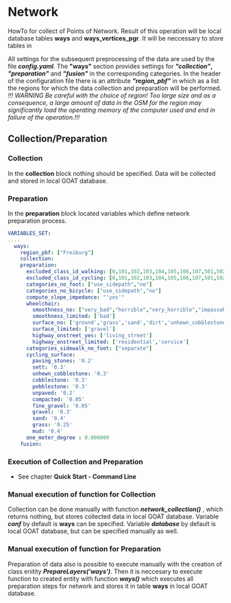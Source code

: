 # Network
HowTo for collect of Points of Network. Result of this operation will be local database tables **ways** and **ways_vertices_pgr**. It will be neccessary to store tables in   
  
All settings for the subsequent preprocessing of the data are used by the file **_config.yaml_**. The **"ways"** section provides settings for **_"collection"_, _"preparation"_** and **_"fusion"_** in the corresponding categories. 
In the header of the configuration file there is an attribute _**"region_pbf"**_ in which as a list the regions for which the data collection and preparation will be performed. 
_!!! WARNING Be careful with the choice of region! Too large size and as a consequence, a large amount of data in the OSM for the region may significantly load the operating memory of the computer used and end in failure of the operation.!!!_  
## Collection/Preparation
### Collection
In the **collection** block nothing should be specified. Data will be collected and stored in local GOAT database.
### Preparation
In the **preparation** block located variables which define network preparation process.
```yaml
VARIABLES_SET:
....
  ways:
    region_pbf: ["Freiburg"]
    collection: 
    preparation:
      excluded_class_id_walking: [0,101,102,103,104,105,106,107,501,502,503,504,701,801]
      excluded_class_id_cycling: [0,101,102,103,104,105,106,107,501,502,503,504,701,801]
      categories_no_foot: ["use_sidepath","no"]
      categories_no_bicycle: ["use_sidepath","no"]
      compute_slope_impedance: "'yes'"
      wheelchair:
        smoothness_no: ["very_bad","horrible","very_horrible","impassable"]
        smoothness_limited: ['bad']
        surface_no: ['ground','grass','sand','dirt','unhewn_cobblestone','unpaved']
        surface_limited: ['gravel']
        highway_onstreet_yes: ['living_street']
        highway_onstreet_limited: ['residential','service']
      categories_sidewalk_no_foot: ["separate"]
      cycling_surface:
        paving_stones: '0.2'
        sett: '0.3'
        unhewn_cobblestone: '0.3'
        cobblestone: '0.3'
        pebblestone: '0.3'
        unpaved: '0.2'
        compacted: '0.05'
        fine_gravel: '0.05'
        gravel: '0.3'
        sand: '0.4'
        grass: '0.25'
        mud: '0.4'
      one_meter_degree : 0.000009
    fusion:
```
### Execution of Collection and Preparation
 - See chapter **Quick Start - Command Line**

### Manual execution of function for Collection
Collection can be done manually with function **_network_collection()_** , which returns nothing, but stores collected data in local GOAT database. Variable **_conf_** by default is **ways** can be specified. Variable **_database_** by default is local GOAT database, but can be specified manually as well.

### Manual execution of function for Preparation
Preparation of data also is possible to execute manually with the creation of class enitity **_PrepareLayers('ways')_**. Then it is neccesary to execute function to created entity with function **_ways()_** which executes all preparation steps for network and stores it in table **ways** in local GOAT database.